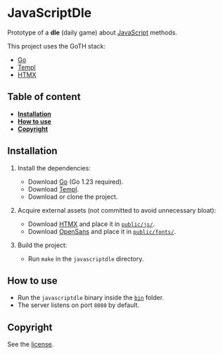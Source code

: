 # JavaScriptDle

Prototype of a **dle** (daily game) about [JavaScript](https://developer.mozilla.org/en-US/docs/Web/JavaScript) methods.

This project uses the GoTH stack:

-   [Go](https://go.dev/)
-   [Templ](https://templ.guide/)
-   [HTMX](https://htmx.org/)

## Table of content

-   [**Installation**](#installation)
-   [**How to use**](#how-to-use)
-   [**Copyright**](#copyright)

## Installation

1. Install the dependencies:

    - Download [Go](https://go.dev/dl/) (Go 1.23 required).
    - Download [Templ](https://templ.guide/quick-start/installation).
    - Download or clone the project.

2. Acquire external assets (not committed to avoid unnecessary bloat):

    - Download [HTMX](https://htmx.org/docs/#download-a-copy) and place it in [`public/js/`](./public/js/).
    - Download [OpenSans](https://fonts.google.com/specimen/Open+Sans) and place it in [`public/fonts/`](./public/fonts/).

3. Build the project:

    - Run `make` in the `javascriptdle` directory.

## How to use

-   Run the `javascriptdle` binary inside the [`bin`](./bin) folder.
-   The server listens on port `8080` by default.

## Copyright

See the [license](./LICENSE).

